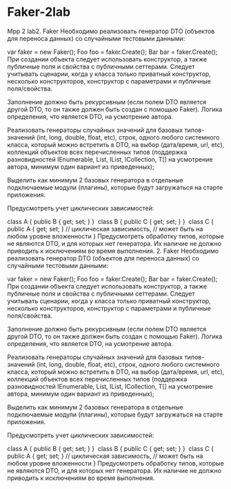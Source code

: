 # Faker-2lab
 Mpp 2 lab2. Faker
Необходимо реализовать генератор DTO (объектов для переноса данных) со случайными тестовыми данными:

var faker = new Faker();
Foo foo = faker.Create<Foo>();
Bar bar = faker.Create<Bar>();
При создании объекта следует использовать конструктор, а также публичные поля и свойства с публичными сеттерами. Следует учитывать сценарии, когда у класса только приватный конструктор, несколько конструкторов, конструктор с параметрами и публичные поля/свойства.

Заполнение должно быть рекурсивным (если полем DTO является другой DTO, то он также должен быть создан с помощью Faker). Логика определения, что является DTO, на усмотрение автора.

Реализовать генераторы случайных значений для базовых типов-значений (int, long, double, float, etc), строк, одного любого системного класса, который можно встретить в DTO, на выбор (дата/время, url, etc), коллекций объектов всех перечисленных типов (поддержка разновидностей IEnumerable<T>, List<T>, IList<T>, ICollection<T>, T[] на усмотрение автора, минимум один вариант из приведенных);

Выделить как минимум 2 базовых генератора в отдельные подключаемые модули (плагины), которые будут загружаться на старте приложения.

Предусмотреть учет циклических зависимостей:

class A
{
    public B { get; set; }
}
​
class B
{
    public C { get; set; }
}
​
class C
{
    public A { get; set; } // циклическая зависимость, 
                           // может быть на любом уровне вложенности
}
Предусмотреть обработку типов, которые не являются DTO, и для которых нет генератора. Их наличие не должно приводить к исключениям во время выполнения.
2. Faker
Необходимо реализовать генератор DTO (объектов для переноса данных) со случайными тестовыми данными:

var faker = new Faker();
Foo foo = faker.Create<Foo>();
Bar bar = faker.Create<Bar>();
При создании объекта следует использовать конструктор, а также публичные поля и свойства с публичными сеттерами. Следует учитывать сценарии, когда у класса только приватный конструктор, несколько конструкторов, конструктор с параметрами и публичные поля/свойства.

Заполнение должно быть рекурсивным (если полем DTO является другой DTO, то он также должен быть создан с помощью Faker). Логика определения, что является DTO, на усмотрение автора.

Реализовать генераторы случайных значений для базовых типов-значений (int, long, double, float, etc), строк, одного любого системного класса, который можно встретить в DTO, на выбор (дата/время, url, etc), коллекций объектов всех перечисленных типов (поддержка разновидностей IEnumerable<T>, List<T>, IList<T>, ICollection<T>, T[] на усмотрение автора, минимум один вариант из приведенных);

Выделить как минимум 2 базовых генератора в отдельные подключаемые модули (плагины), которые будут загружаться на старте приложения.

Предусмотреть учет циклических зависимостей:

class A
{
    public B { get; set; }
}
​
class B
{
    public C { get; set; }
}
​
class C
{
    public A { get; set; } // циклическая зависимость, 
                           // может быть на любом уровне вложенности
}
Предусмотреть обработку типов, которые не являются DTO, и для которых нет генератора. Их наличие не должно приводить к исключениям во время выполнения.
